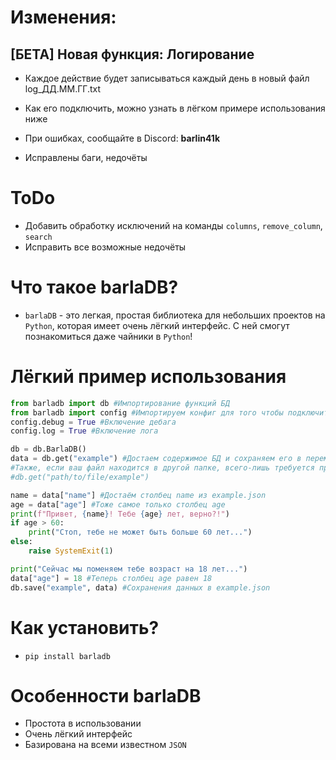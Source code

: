 # Изменения:
## [БЕТА] Новая функция: Логирование
- Каждое действие будет записываться каждый день в новый файл log_ДД.ММ.ГГ.txt
- Как его подключить, можно узнать в лёгком примере использования ниже
- При ошибках, сообщайте в Discord: **barlin41k**

- Исправлены баги, недочёты

# ToDo
- Добавить обработку исключений на команды `columns`, `remove_column`, `search`
- Исправить все возможные недочёты


# Что такое barlaDB?
- `barlaDB` - это легкая, простая библиотека для небольших проектов на `Python`, которая имеет очень лёгкий интерфейс. С ней смогут познакомиться даже чайники в `Python`!

# Лёгкий пример использования
```python
from barladb import db #Импортирование функций БД
from barladb import config #Импортируем конфиг для того чтобы подключить дебаг и лог действий
config.debug = True #Включение дебага
config.log = True #Включение лога

db = db.BarlaDB()
data = db.get("example") #Достаем содержимое БД и сохраняем его в переменную data. Заметьте, что мы не пишем расширение (.json)
#Также, если ваш файл находится в другой папке, всего-лишь требуется прописать другой путь, к примеру
#db.get("path/to/file/example")

name = data["name"] #Достаём столбец name из example.json
age = data["age"] #Тоже самое только столбец age
print(f"Привет, {name}! Тебе {age} лет, верно?!")
if age > 60:
    print("Стоп, тебе не может быть больше 60 лет...")
else:
    raise SystemExit(1)

print("Сейчас мы поменяем тебе возраст на 18 лет...")
data["age"] = 18 #Теперь столбец age равен 18
db.save("example", data) #Сохранения данных в example.json
```
# Как установить?
- `pip install barladb`

# Особенности barlaDB
- Простота в использовании
- Очень лёгкий интерфейс
- Базирована на всеми известном `JSON`
